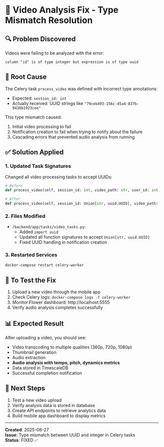 # 🎥 Video Analysis Fix - Type Mismatch Resolution

## 🔍 Problem Discovered

Videos were failing to be analyzed with the error:
```
column "id" is of type integer but expression is of type uuid
```

## 🎯 Root Cause

The Celery task `process_video` was defined with incorrect type annotations:
- Expected: `session_id: int`
- Actually received: UUID strings like `"79ceb493-156c-45a4-837b-9438b1923cee"`

This type mismatch caused:
1. Initial video processing to fail
2. Notification creation to fail when trying to notify about the failure
3. Cascading errors that prevented audio analysis from running

## ✅ Solution Applied

### 1. Updated Task Signatures

Changed all video processing tasks to accept UUIDs:

```python
# Before
def process_video(self, session_id: int, video_path: str, user_id: int, ...)

# After  
def process_video(self, session_id: Union[str, uuid.UUID], video_path: str, user_id: Union[str, uuid.UUID], ...)
```

### 2. Files Modified

- `/backend/app/tasks/video_tasks.py`:
  - Added `import uuid`
  - Updated all function signatures to accept `Union[str, uuid.UUID]`
  - Fixed UUID handling in notification creation

### 3. Restarted Services

```bash
docker-compose restart celery-worker
```

## 🧪 To Test the Fix

1. Upload a new video through the mobile app
2. Check Celery logs: `docker-compose logs -f celery-worker`
3. Monitor Flower dashboard: http://localhost:5555
4. Verify audio analysis completes successfully

## 📊 Expected Result

After uploading a video, you should see:
- Video transcoding to multiple qualities (360p, 720p, 1080p)
- Thumbnail generation
- Audio extraction
- **Audio analysis with tempo, pitch, dynamics metrics**
- Data stored in TimescaleDB
- Successful completion notification

## 🔄 Next Steps

1. Test a new video upload
2. Verify analysis data is stored in database
3. Create API endpoints to retrieve analytics data
4. Build mobile app dashboard to display metrics

---

**Created**: 2025-06-27  
**Issue**: Type mismatch between UUID and integer in Celery tasks  
**Status**: FIXED ✅